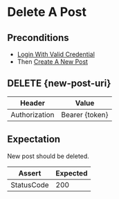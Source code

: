 # Delete A Post

## Preconditions

* [Login With Valid Credential](common/login.md)
* Then [Create A New Post](common/create-a-new-post.md)

## DELETE {new-post-uri}

| Header | Value |
| - | - |
| Authorization | Bearer {token} |

## Expectation

New post should be deleted.

| Assert | Expected |
| - | - |
| StatusCode | 200 |
